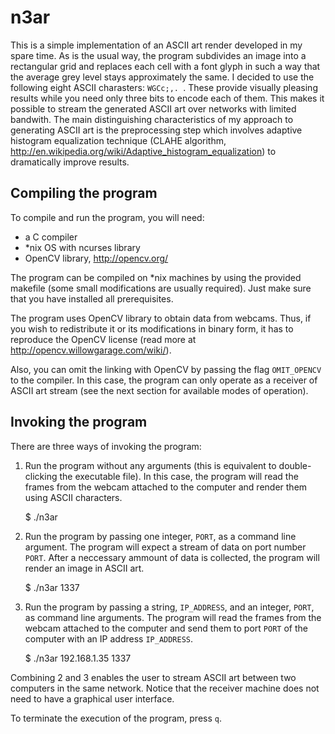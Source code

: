 # n3ar

This is a simple implementation of an ASCII art render developed in my spare time. As is the usual way, the program subdivides an image into a rectangular grid and replaces each cell with a font glyph in such a way that the average grey level stays approximately the same. I decided to use the following eight ASCII charasters: `WGCc;,. `. These provide visually pleasing results while you need only three bits to encode each of them. This makes it possible to stream the generated ASCII art over networks with limited bandwith. The main distinguishing characteristics of my approach to generating ASCII art is the preprocessing step which involves adaptive histogram equalization technique (CLAHE algorithm, <http://en.wikipedia.org/wiki/Adaptive_histogram_equalization>) to dramatically improve results.

## Compiling the program

To compile and run the program, you will need:

* a C compiler
* *nix OS with ncurses library
* OpenCV library, <http://opencv.org/>

The program can be compiled on *nix machines by using the provided makefile (some small modifications are usually required).
Just make sure that you have installed all prerequisites.

The program uses OpenCV library to obtain data from webcams.
Thus, if you wish to redistribute it or its modifications in binary form, it has to reproduce the OpenCV license (read more at <http://opencv.willowgarage.com/wiki/>).

Also, you can omit the linking with OpenCV by passing the flag `OMIT_OPENCV` to the compiler. In this case, the program can only operate as a receiver of ASCII art stream (see the next section for available modes of operation).
 
## Invoking the program

There are three ways of invoking the program:

1. Run the program without any arguments (this is equivalent to double-clicking the executable file). In this case, the program will read the frames from the webcam attached to the computer and render them using ASCII characters.

	$ ./n3ar

2. Run the program by passing one integer, `PORT`, as a command line argument. The program will expect a stream of data on port number `PORT`. After a neccessary ammount of data is collected, the program will render an image in ASCII art.

	$ ./n3ar 1337

3. Run the program by passing a string, `IP_ADDRESS`, and an integer, `PORT`, as command line arguments. The program will read the frames from the webcam attached to the computer and send them to port `PORT` of the computer with an IP address `IP_ADDRESS`.

	$ ./n3ar 192.168.1.35 1337

Combining 2 and 3 enables the user to stream ASCII art between two computers in the same network. Notice that the receiver machine does not need to have a graphical user interface.

To terminate the execution of the program, press `q`.
